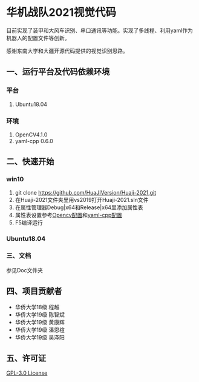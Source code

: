 # 华机战队2021视觉代码

目前实现了装甲和大风车识别、串口通讯等功能。实现了多线程、利用yaml作为机器人的配置文件等创新。

感谢东南大学和大疆开源代码提供的视觉识别思路。

## 一、运行平台及代码依赖环境

### 平台

1. Ubuntu18.04

### 环境

1. OpenCV4.1.0
2. yaml-cpp 0.6.0

## 二、快速开始

### win10

1. git clone https://github.com/HuaJIVersion/Huaji-2021.git
2. 在Huaji-2021文件夹里用vs2019打开Huaji-2021.sln文件
3. 在属性管理器Debug|x64和Release|x64里添加属性表
4. 属性表设置参考[Opencv配置](./Huaji-2021/Doc/OpenCV4-1-0安装.md)和[yaml-cpp配置](./Huaji-2021/Doc/yaml-cpp安装.md)
5. F5编译运行

### Ubuntu18.04



### 三、文档

参见Doc文件夹

## 四、项目贡献者
* 华侨大学18级 程越
* 华侨大学19级 陈智斌
* 华侨大学19级 黄康辉
* 华侨大学19级 潘恩楦
* 华侨大学19级 吴泽阳

## 五、许可证
[GPL-3.0 License](./LICENSE)


